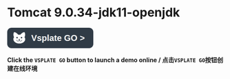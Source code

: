 # Tomcat 9.0.34-jdk11-openjdk

<a href="https://www.vsplate.com/?docker-compose=https://github.com/vsplate/dcenvs/tomcat/9.0.34-jdk11-openjdk"><img alt="VSPLATE GO" src="https://raw.githubusercontent.com/vsplate/images/master/vsgo_btn.png" width="200px"></a>

**Click the `VSPLATE GO` button to launch a demo online / 点击`VSPLATE GO`按钮创建在线环境**